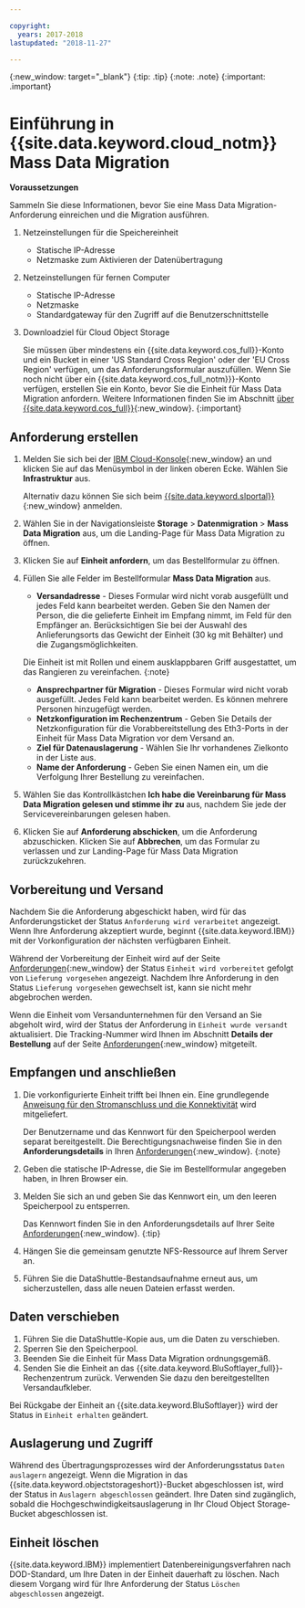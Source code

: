 ```yaml
---

copyright:
  years: 2017-2018
lastupdated: "2018-11-27"

---
```

{:new_window: target="_blank"}
{:tip: .tip}
{:note: .note}
{:important: .important}

# Einführung in {{site.data.keyword.cloud_notm}} Mass Data Migration

**Voraussetzungen**

Sammeln Sie diese Informationen, bevor Sie eine Mass Data Migration-Anforderung einreichen und die Migration ausführen.

1. Netzeinstellungen für die Speichereinheit
   - Statische IP-Adresse
   - Netzmaske zum Aktivieren der Datenübertragung
2. Netzeinstellungen für fernen Computer
   - Statische IP-Adresse
   - Netzmaske
   - Standardgateway für den Zugriff auf die Benutzerschnittstelle
3. Downloadziel für Cloud Object Storage <br/>
   
   Sie müssen über mindestens ein {{site.data.keyword.cos_full}}-Konto und ein Bucket in einer 'US Standard Cross Region' oder der 'EU Cross Region' verfügen, um das Anforderungsformular auszufüllen. Wenn Sie noch nicht über ein {{site.data.keyword.cos_full_notm}}}-Konto verfügen, erstellen Sie ein Konto, bevor Sie die Einheit für Mass Data Migration anfordern. Weitere Informationen finden Sie im Abschnitt [über {{site.data.keyword.cos_full}}](https://console.bluemix.net/docs/services/cloud-object-storage/about-cos.html){:new_window}.
   {:important}

## Anforderung erstellen

1. Melden Sie sich bei der [IBM Cloud-Konsole](https://console.bluemix.net/catalog/){:new_window} an und klicken Sie auf das Menüsymbol in der linken oberen Ecke. Wählen Sie **Infrastruktur** aus. 

   Alternativ dazu können Sie sich beim [{{site.data.keyword.slportal}}](https://control.softlayer.com/){:new_window} anmelden. 
2. Wählen Sie in der Navigationsleiste **Storage** > **Datenmigration** > **Mass Data Migration** aus, um die Landing-Page für Mass Data Migration zu öffnen.
3. Klicken Sie auf **Einheit anfordern**, um das Bestellformular zu öffnen.
4. Füllen Sie alle Felder im Bestellformular **Mass Data Migration** aus.
   - **Versandadresse** - Dieses Formular wird nicht vorab ausgefüllt und jedes Feld kann bearbeitet werden. Geben Sie den Namen der Person, die die gelieferte Einheit im Empfang nimmt, im Feld für den Empfänger an. Berücksichtigen Sie bei der Auswahl des Anlieferungsorts das Gewicht der Einheit (30 kg mit Behälter) und die Zugangsmöglichkeiten.
   
   Die Einheit ist mit Rollen und einem ausklappbaren Griff ausgestattet, um das Rangieren zu vereinfachen.
   {:note}

   - **Ansprechpartner für Migration** - Dieses Formular wird nicht vorab ausgefüllt. Jedes Feld kann bearbeitet werden. Es können mehrere Personen hinzugefügt werden.
   - **Netzkonfiguration im Rechenzentrum** - Geben Sie Details der Netzkonfiguration für die Vorabbereitstellung des Eth3-Ports in der Einheit für Mass Data Migration vor dem Versand an.
   - **Ziel für Datenauslagerung** -  Wählen Sie Ihr vorhandenes Zielkonto in der Liste aus.
   - **Name der Anforderung** - Geben Sie einen Namen ein, um die Verfolgung Ihrer Bestellung zu vereinfachen.
5. Wählen Sie das Kontrollkästchen **Ich habe die Vereinbarung für Mass Data Migration gelesen und stimme ihr zu** aus, nachdem Sie jede der Servicevereinbarungen gelesen haben.
6. Klicken Sie auf **Anforderung abschicken**, um die Anforderung abzuschicken. Klicken Sie auf **Abbrechen**, um das Formular zu verlassen und zur Landing-Page für Mass Data Migration zurückzukehren.


## Vorbereitung und Versand

Nachdem Sie die Anforderung abgeschickt haben, wird für das Anforderungsticket der Status `Anforderung wird verarbeitet` angezeigt. Wenn Ihre Anforderung akzeptiert wurde, beginnt {{site.data.keyword.IBM}} mit der Vorkonfiguration der nächsten verfügbaren Einheit.

Während der Vorbereitung der Einheit wird auf der Seite [Anforderungen](https://control.softlayer.com/storage/mdms){:new_window} der Status `Einheit wird vorbereitet` gefolgt von `Lieferung vorgesehen` angezeigt. Nachdem Ihre Anforderung in den Status `Lieferung vorgesehen` gewechselt ist, kann sie nicht mehr abgebrochen werden.

Wenn die Einheit vom Versandunternehmen für den Versand an Sie abgeholt wird, wird der Status der Anforderung in `Einheit wurde versandt` aktualisiert. Die Tracking-Nummer wird Ihnen im Abschnitt **Details der Bestellung** auf der Seite [Anforderungen](https://control.softlayer.com/storage/mdms){:new_window} mitgeteilt.


## Empfangen und anschließen

1. Die vorkonfigurierte Einheit trifft bei Ihnen ein. Eine grundlegende [Anweisung für den Stromanschluss und die Konnektivität](user-instructions.html) wird mitgeliefert. <br/>
  
   Der Benutzername und das Kennwort für den Speicherpool werden separat bereitgestellt. Die Berechtigungsnachweise finden Sie in den **Anforderungsdetails** in Ihren [Anforderungen](https://control.softlayer.com/storage/mdms){:new_window}.
   {:note}
2. Geben die statische IP-Adresse, die Sie im Bestellformular angegeben haben, in Ihren Browser ein.
3. Melden Sie sich an und geben Sie das Kennwort ein, um den leeren Speicherpool zu entsperren. <br/>
   
   Das Kennwort finden Sie in den Anforderungsdetails auf Ihrer Seite [Anforderungen](https://control.softlayer.com/storage/mdms){:new_window}.
   {:tip}
4. Hängen Sie die gemeinsam genutzte NFS-Ressource auf Ihrem Server an.
5. Führen Sie die DataShuttle-Bestandsaufnahme erneut aus, um sicherzustellen, dass alle neuen Dateien erfasst werden.

## Daten verschieben
1. Führen Sie die DataShuttle-Kopie aus, um die Daten zu verschieben.
2. Sperren Sie den Speicherpool.
3. Beenden Sie die Einheit für Mass Data Migration ordnungsgemäß.
4. Senden Sie die Einheit an das {{site.data.keyword.BluSoftlayer_full}}-Rechenzentrum zurück. Verwenden Sie dazu den bereitgestellten Versandaufkleber.

Bei Rückgabe der Einheit an {{site.data.keyword.BluSoftlayer}} wird der Status in `Einheit erhalten` geändert.

## Auslagerung und Zugriff

Während des Übertragungsprozesses wird der Anforderungsstatus `Daten auslagern` angezeigt. Wenn die Migration in das {{site.data.keyword.objectstorageshort}}-Bucket abgeschlossen ist, wird der Status in `Auslagern abgeschlossen` geändert. Ihre Daten sind zugänglich, sobald die Hochgeschwindigkeitsauslagerung in Ihr Cloud Object Storage-Bucket abgeschlossen ist.

## Einheit löschen

{{site.data.keyword.IBM}} implementiert Datenbereinigungsverfahren nach DOD-Standard, um Ihre Daten in der Einheit dauerhaft zu löschen. Nach diesem Vorgang wird für Ihre Anforderung der Status `Löschen abgeschlossen` angezeigt.
